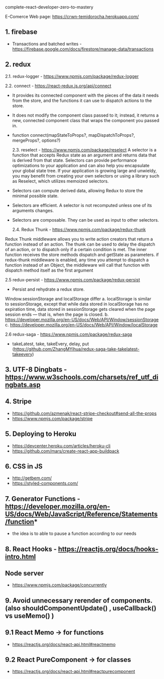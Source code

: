 complete-react-developer-zero-to-mastery

E-Comerce Web page:
https://crwn-temidorocha.herokuapp.com/

## 1. firebase

- Transactions and batched writes - https://firebase.google.com/docs/firestore/manage-data/transactions

## 2. redux

2.1. redux-logger - https://www.npmjs.com/package/redux-logger

2.2. connect - https://react-redux.js.org/api/connect

- It provides its connected component with the pieces of the data it needs from the store, and the functions it can use to dispatch actions to the store.
- It does not modify the component class passed to it; instead, it returns a new, connected component class that wraps the component you passed in.
- function connect(mapStateToProps?, mapDispatchToProps?, mergeProps?, options?)

  2.3. reselect - https://www.npmjs.com/package/reselect
  A selector is a function that accepts Redux state as an argument and returns data that is derived from that state. Selectors can provide performance optimizations to your application and can also help you encapsulate your global state tree. If your application is growing large and unwieldy, you may benefit from creating your own selectors or using a library such as Reselect, which utilizes memoized selectors.

- Selectors can compute derived data, allowing Redux to store the minimal possible state.
- Selectors are efficient. A selector is not recomputed unless one of its arguments changes.
- Selectors are composable. They can be used as input to other selectors.

  2.4. Redux Thunk - https://www.npmjs.com/package/redux-thunk

Redux Thunk middleware allows you to write action creators that return a function instead of an action. The thunk can be used to delay the dispatch of an action, or to dispatch only if a certain condition is met. The inner function receives the store methods dispatch and getState as parameters.
if redux-thunk middleware is enabled, any time you attempt to dispatch a function instead of an Object,
the middleware will call that function with dispatch method itself as the first argument

2.5 redux-persist - https://www.npmjs.com/package/redux-persist

- Persist and rehydrate a redux store.

Window.sessionStorage and localStorage differ
a. localStorage is similar to sessionStorage, except that while data stored in localStorage has no expiration time, data stored in sessionStorage gets cleared when the page session ends — that is, when the page is closed.
b. https://developer.mozilla.org/en-US/docs/Web/API/Window/sessionStorage
c. https://developer.mozilla.org/en-US/docs/Web/API/Window/localStorage

2.6 redux-saga - https://www.npmjs.com/package/redux-saga

- takeLatest, take, takeEvery, delay, put (https://github.com/ZhangMYihua/redux-saga-take-takelatest-takeevery)

## 3. UTF-8 Dingbats - https://www.w3schools.com/charsets/ref_utf_dingbats.asp

## 4. Stripe

- https://github.com/azmenak/react-stripe-checkout#send-all-the-props
- https://www.npmjs.com/package/stripe

## 5. Deploying to Heroku

- https://devcenter.heroku.com/articles/heroku-cli
- https://github.com/mars/create-react-app-buildpack

## 6. CSS in JS

- http://getbem.com/
- https://styled-components.com/

## 7. Generator Functions - https://developer.mozilla.org/en-US/docs/Web/JavaScript/Reference/Statements/function*

- the idea is to able to pause a function according to our needs

## 8. React Hooks - https://reactjs.org/docs/hooks-intro.html

## Node server

- https://www.npmjs.com/package/concurrently

## 9. Avoid unnecessary rerender of components. (also shouldComponentUpdate() , useCallback() vs useMemo() )

## 9.1 React Memo -> for functions

- https://reactjs.org/docs/react-api.html#reactmemo

## 9.2 React PureComponent -> for classes

- https://reactjs.org/docs/react-api.html#reactpurecomponent
